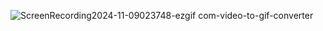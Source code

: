![ScreenRecording2024-11-09023748-ezgif com-video-to-gif-converter](https://github.com/user-attachments/assets/446974f9-810c-44be-91e5-272dea5213cb)
